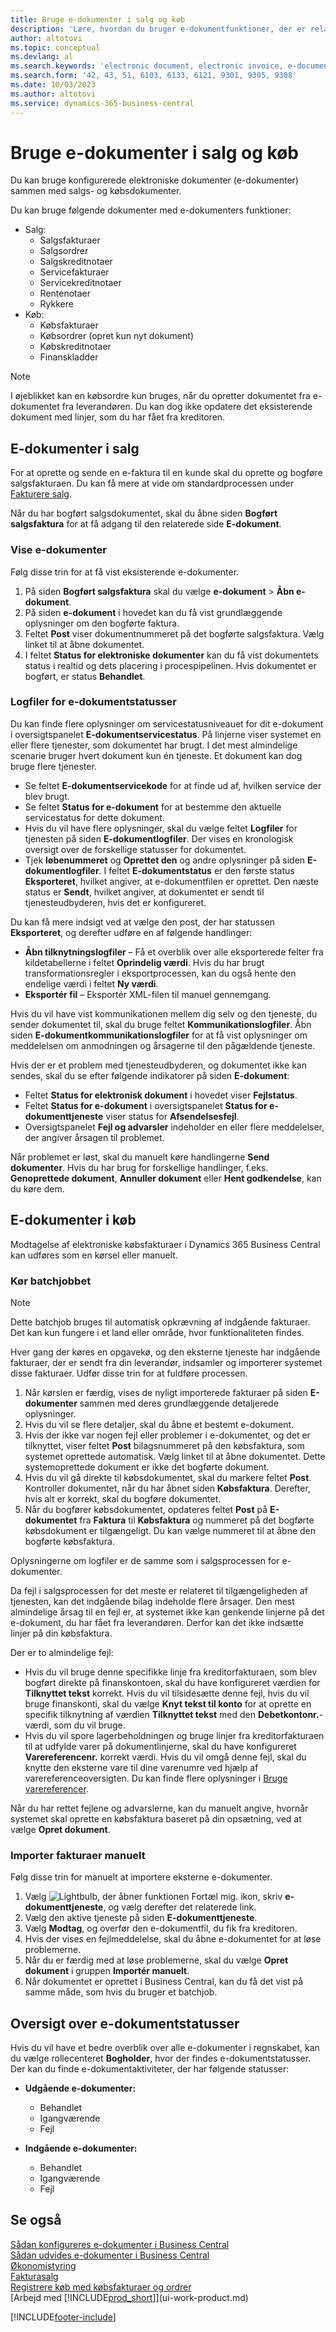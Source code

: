 ```yaml
---
title: Bruge e-dokumenter i salg og køb
description: 'Lære, hvordan du bruger e-dokumentfunktioner, der er relateret til salgs- og købsfakturaer.'
author: altotovi
ms.topic: conceptual
ms.devlang: al
ms.search.keywords: 'electronic document, electronic invoice, e-document, e-invoice, sales, purchase'
ms.search.form: '42, 43, 51, 6103, 6133, 6121, 9301, 9305, 9308'
ms.date: 10/03/2023
ms.author: altotovi
ms.service: dynamics-365-business-central
---
```


# Bruge e-dokumenter i salg og køb

Du kan bruge konfigurerede elektroniske dokumenter (e-dokumenter) sammen med salgs- og købsdokumenter.

Du kan bruge følgende dokumenter med e-dokumenters funktioner:  

- Salg: 
    - Salgsfakturaer
    - Salgsordrer
    - Salgskreditnotaer
    - Servicefakturaer
    - Servicekreditnotaer
    - Rentenotaer
    - Rykkere
- Køb: 
    - Købsfakturaer
    - Købsordrer (opret kun nyt dokument)
    - Købskreditnotaer
    - Finanskladder

> [!NOTE]
> I øjeblikket kan en købsordre kun bruges, når du opretter dokumentet fra e-dokumentet fra leverandøren. Du kan dog ikke opdatere det eksisterende dokument med linjer, som du har fået fra kreditoren.  

## E-dokumenter i salg

For at oprette og sende en e-faktura til en kunde skal du oprette og bogføre salgsfakturaen. Du kan få mere at vide om standardprocessen under [Fakturere salg](sales-how-invoice-sales.md).

Når du har bogført salgsdokumentet, skal du åbne siden **Bogført salgsfaktura** for at få adgang til den relaterede side **E-dokument**.

### Vise e-dokumenter

Følg disse trin for at få vist eksisterende e-dokumenter.

1. På siden **Bogført salgsfaktura** skal du vælge **e-dokument** \> **Åbn e-dokument**.
2. På siden **e-dokument** i hovedet kan du få vist grundlæggende oplysninger om den bogførte faktura.
3. Feltet **Post** viser dokumentnummeret på det bogførte salgsfaktura. Vælg linket til at åbne dokumentet.
4. I feltet **Status for elektroniske dokumenter** kan du få vist dokumentets status i realtid og dets placering i procespipelinen. Hvis dokumentet er bogført, er status **Behandlet**.

### Logfiler for e-dokumentstatusser

Du kan finde flere oplysninger om servicestatusniveauet for dit e-dokument i oversigtspanelet **E-dokumentservicestatus**. På linjerne viser systemet en eller flere tjenester, som dokumentet har brugt. I det mest almindelige scenarie bruger hvert dokument kun én tjeneste. Et dokument kan dog bruge flere tjenester.

- Se feltet **E-dokumentservicekode** for at finde ud af, hvilken service der blev brugt.
- Se feltet **Status for e-dokument** for at bestemme den aktuelle servicestatus for dette dokument.
- Hvis du vil have flere oplysninger, skal du vælge feltet **Logfiler** for tjenesten på siden **E-dokumentlogfiler**. Der vises en kronologisk oversigt over de forskellige statusser for dokumentet.
- Tjek **løbenummeret** og **Oprettet den** og andre oplysninger på siden **E-dokumentlogfiler**. I feltet **E-dokumentstatus** er den første status **Eksporteret**, hvilket angiver, at e-dokumentfilen er oprettet. Den næste status er **Sendt**, hvilket angiver, at dokumentet er sendt til tjenesteudbyderen, hvis det er konfigureret.

Du kan få mere indsigt ved at vælge den post, der har statussen **Eksporteret**, og derefter udføre en af følgende handlinger:

- **Åbn tilknytningslogfiler** – Få et overblik over alle eksporterede felter fra kildetabellerne i feltet **Oprindelig værdi**. Hvis du har brugt transformationsregler i eksportprocessen, kan du også hente den endelige værdi i feltet **Ny værdi**.
- **Eksportér fil** – Eksportér XML-filen til manuel gennemgang.

Hvis du vil have vist kommunikationen mellem dig selv og den tjeneste, du sender dokumentet til, skal du bruge feltet **Kommunikationslogfiler**. Åbn siden **E-dokumentkommunikationslogfiler** for at få vist oplysninger om meddelelsen om anmodningen og årsagerne til den pågældende tjeneste.

Hvis der er et problem med tjenesteudbyderen, og dokumentet ikke kan sendes, skal du se efter følgende indikatorer på siden **E-dokument**:

- Feltet **Status for elektronisk dokument** i hovedet viser **Fejlstatus**.
- Feltet **Status for e-dokument** i oversigtspanelet **Status for e-dokumenttjeneste** viser status for **Afsendelsesfejl**.
- Oversigtspanelet **Fejl og advarsler** indeholder en eller flere meddelelser, der angiver årsagen til problemet.

Når problemet er løst, skal du manuelt køre handlingerne **Send dokumenter**. Hvis du har brug for forskellige handlinger, f.eks. **Genoprettede dokument**, **Annuller dokument** eller **Hent godkendelse**, kan du køre dem.

## E-dokumenter i køb

Modtagelse af elektroniske købsfakturaer i Dynamics 365 Business Central kan udføres som en kørsel eller manuelt.

### Kør batchjobbet

> [!NOTE]
> Dette batchjob bruges til automatisk opkrævning af indgående fakturaer. Det kan kun fungere i et land eller område, hvor funktionaliteten findes.

Hver gang der køres en opgavekø, og den eksterne tjeneste har indgående fakturaer, der er sendt fra din leverandør, indsamler og importerer systemet disse fakturaer. Udfør disse trin for at fuldføre processen.

1. Når kørslen er færdig, vises de nyligt importerede fakturaer på siden **E-dokumenter** sammen med deres grundlæggende detaljerede oplysninger.
2. Hvis du vil se flere detaljer, skal du åbne et bestemt e-dokument.
3. Hvis der ikke var nogen fejl eller problemer i e-dokumentet, og det er tilknyttet, viser feltet **Post** bilagsnummeret på den købsfaktura, som systemet oprettede automatisk. Vælg linket til at åbne dokumentet. Dette systemoprettede dokument er ikke det bogførte dokument.
4. Hvis du vil gå direkte til købsdokumentet, skal du markere feltet **Post**. Kontroller dokumentet, når du har åbnet siden **Købsfaktura**. Derefter, hvis alt er korrekt, skal du bogføre dokumentet.
5. Når du bogfører købsdokumentet, opdateres feltet **Post** på **E-dokumentet** fra **Faktura** til **Købsfaktura** og nummeret på det bogførte købsdokument er tilgængeligt. Du kan vælge nummeret til at åbne den bogførte købsfaktura.

Oplysningerne om logfiler er de samme som i salgsprocessen for e-dokumenter.

Da fejl i salgsprocessen for det meste er relateret til tilgængeligheden af tjenesten, kan det indgående bilag indeholde flere årsager. Den mest almindelige årsag til en fejl er, at systemet ikke kan genkende linjerne på det e-dokument, du har fået fra leverandøren. Derfor kan det ikke indsætte linjer på din købsfaktura.

Der er to almindelige fejl:

- Hvis du vil bruge denne specifikke linje fra kreditorfakturaen, som blev bogført direkte på finanskontoen, skal du have konfigureret værdien for **Tilknyttet tekst** korrekt. Hvis du vil tilsidesætte denne fejl, hvis du vil bruge finanskonti, skal du vælge **Knyt tekst til konto** for at oprette en specifik tilknytning af værdien **Tilknyttet tekst** med den **Debetkontonr.**-værdi, som du vil bruge.
- Hvis du vil spore lagerbeholdningen og bruge linjer fra kreditorfakturaen til at udfylde varer på dokumentlinjerne, skal du have konfigureret **Varereferencenr.** korrekt værdi. Hvis du vil omgå denne fejl, skal du knytte den eksterne vare til dine varenumre ved hjælp af varereferenceoversigten. Du kan finde flere oplysninger i [Bruge varereferencer](inventory-how-use-item-cross-refs.md).

Når du har rettet fejlene og advarslerne, kan du manuelt angive, hvornår systemet skal oprette en købsfaktura baseret på din opsætning, ved at vælge **Opret dokument**.

### Importer fakturaer manuelt

Følg disse trin for manuelt at importere eksterne e-dokumenter.

1. Vælg ![Lightbulb, der åbner funktionen Fortæl mig.](media/ui-search/search_small.png "Fortæl mig, hvad du vil foretage dig") ikon, skriv **e-dokumenttjeneste**, og vælg derefter det relaterede link.
2. Vælg den aktive tjeneste på siden **E-dokumenttjeneste**. 
3. Vælg **Modtag**, og overfør den e-dokumentfil, du fik fra kreditoren.
4. Hvis der vises en fejlmeddelelse, skal du åbne e-dokumentet for at løse problemerne.
5. Når du er færdig med at løse problemerne, skal du vælge **Opret dokument** i gruppen **Importér manuelt**.
6. Når dokumentet er oprettet i Business Central, kan du få det vist på samme måde, som hvis du bruger et batchjob.

## Oversigt over e-dokumentstatusser

Hvis du vil have et bedre overblik over alle e-dokumenter i regnskabet, kan du vælge rollecenteret **Bogholder**, hvor der findes e-dokumentstatusser. Der kan du finde e-dokumentaktiviteter, der har følgende statusser:

- **Udgående e-dokumenter:**

    - Behandlet
    - Igangværende
    - Fejl

- **Indgående e-dokumenter:**

    - Behandlet
    - Igangværende
    - Fejl

## Se også

[Sådan konfigureres e-dokumenter i Business Central](finance-how-setup-edocuments.md)  
[Sådan udvides e-dokumenter i Business Central](/dynamics365/business-central/dev-itpro/developer/devenv-extend-edocuments)  
[Økonomistyring](finance.md)  
[Fakturasalg](sales-how-invoice-sales.md)  
[Registrere køb med købsfakturaer og ordrer](purchasing-how-record-purchases.md)  
[Arbejd med [!INCLUDE[prod_short](includes/prod_short.md)]](ui-work-product.md)

[!INCLUDE[footer-include](includes/footer-banner.md)]
